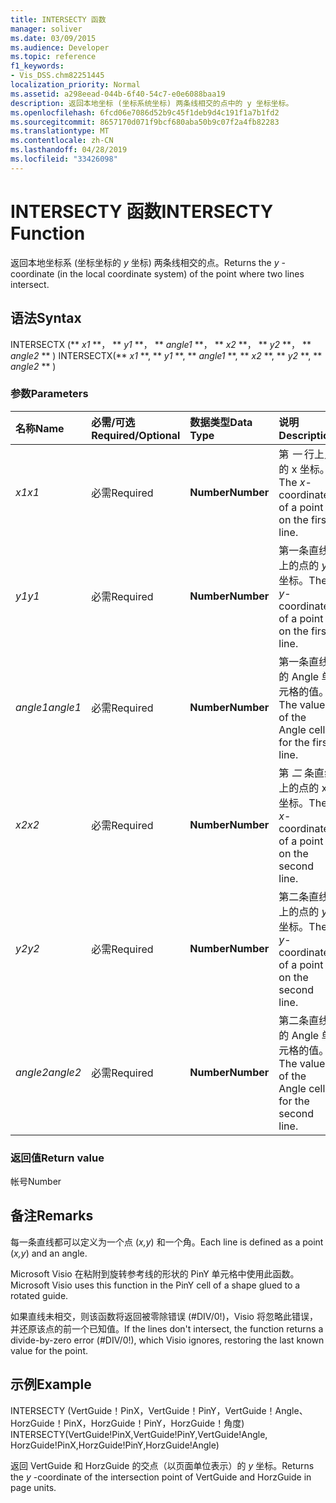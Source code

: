```yaml
---
title: INTERSECTY 函数
manager: soliver
ms.date: 03/09/2015
ms.audience: Developer
ms.topic: reference
f1_keywords:
- Vis_DSS.chm82251445
localization_priority: Normal
ms.assetid: a298eead-044b-6f40-54c7-e0e6088baa19
description: 返回本地坐标 (坐标系统坐标) 两条线相交的点中的 y 坐标坐标。
ms.openlocfilehash: 6fcd06e7086d52b9c45f1deb9d4c191f1a7b1fd2
ms.sourcegitcommit: 8657170d071f9bcf680aba50b9c07f2a4fb82283
ms.translationtype: MT
ms.contentlocale: zh-CN
ms.lasthandoff: 04/28/2019
ms.locfileid: "33426098"
---
```

# <a name="intersecty-function"></a><span data-ttu-id="664a5-103">INTERSECTY 函数</span><span class="sxs-lookup"><span data-stu-id="664a5-103">INTERSECTY Function</span></span>

<span data-ttu-id="664a5-104">返回本地坐标系 (坐标坐标的  *y*  坐标) 两条线相交的点。</span><span class="sxs-lookup"><span data-stu-id="664a5-104">Returns the  *y*  -coordinate (in the local coordinate system) of the point where two lines intersect.</span></span> 
  
## <a name="syntax"></a><span data-ttu-id="664a5-105">语法</span><span class="sxs-lookup"><span data-stu-id="664a5-105">Syntax</span></span>

<span data-ttu-id="664a5-106">INTERSECTX (\*\* *x1* \*\*， \*\* *y1* \*\*， \*\* *angle1* \*\*， \*\* *x2* \*\*， \*\* *y2* \*\*， \*\* *angle2* \*\* ) </span><span class="sxs-lookup"><span data-stu-id="664a5-106">INTERSECTX(\*\* *x1* \*\*, \*\* *y1* \*\*, \*\* *angle1* \*\*, \*\* *x2* \*\*, \*\* *y2* \*\*, \*\* *angle2* \*\* )</span></span> 
  
### <a name="parameters"></a><span data-ttu-id="664a5-107">参数</span><span class="sxs-lookup"><span data-stu-id="664a5-107">Parameters</span></span>

|<span data-ttu-id="664a5-108">**名称**</span><span class="sxs-lookup"><span data-stu-id="664a5-108">**Name**</span></span>|<span data-ttu-id="664a5-109">**必需/可选**</span><span class="sxs-lookup"><span data-stu-id="664a5-109">**Required/Optional**</span></span>|<span data-ttu-id="664a5-110">**数据类型**</span><span class="sxs-lookup"><span data-stu-id="664a5-110">**Data Type**</span></span>|<span data-ttu-id="664a5-111">**说明**</span><span class="sxs-lookup"><span data-stu-id="664a5-111">**Description**</span></span>|
|:-----|:-----|:-----|:-----|
| <span data-ttu-id="664a5-112">_x1_</span><span class="sxs-lookup"><span data-stu-id="664a5-112">_x1_</span></span> <br/> |<span data-ttu-id="664a5-113">必需</span><span class="sxs-lookup"><span data-stu-id="664a5-113">Required</span></span>  <br/> |<span data-ttu-id="664a5-114">**Number**</span><span class="sxs-lookup"><span data-stu-id="664a5-114">**Number**</span></span> <br/> |<span data-ttu-id="664a5-115">第  _一_ 行上点的 x 坐标。</span><span class="sxs-lookup"><span data-stu-id="664a5-115">The  _x_-coordinate of a point on the first line.</span></span>  <br/> |
| <span data-ttu-id="664a5-116">_y1_</span><span class="sxs-lookup"><span data-stu-id="664a5-116">_y1_</span></span> <br/> |<span data-ttu-id="664a5-117">必需</span><span class="sxs-lookup"><span data-stu-id="664a5-117">Required</span></span>  <br/> |<span data-ttu-id="664a5-118">**Number**</span><span class="sxs-lookup"><span data-stu-id="664a5-118">**Number**</span></span> <br/> |<span data-ttu-id="664a5-119">第一条直线上的点的  _y_ 坐标。</span><span class="sxs-lookup"><span data-stu-id="664a5-119">The  _y_-coordinate of a point on the first line.</span></span>  <br/> |
| <span data-ttu-id="664a5-120">_angle1_</span><span class="sxs-lookup"><span data-stu-id="664a5-120">_angle1_</span></span> <br/> |<span data-ttu-id="664a5-121">必需</span><span class="sxs-lookup"><span data-stu-id="664a5-121">Required</span></span>  <br/> |<span data-ttu-id="664a5-122">**Number**</span><span class="sxs-lookup"><span data-stu-id="664a5-122">**Number**</span></span> <br/> | <span data-ttu-id="664a5-123">第一条直线的 Angle 单元格的值。</span><span class="sxs-lookup"><span data-stu-id="664a5-123">The value of the Angle cell for the first line.</span></span>  <br/> |
| <span data-ttu-id="664a5-124">_x2_</span><span class="sxs-lookup"><span data-stu-id="664a5-124">_x2_</span></span> <br/> |<span data-ttu-id="664a5-125">必需</span><span class="sxs-lookup"><span data-stu-id="664a5-125">Required</span></span>  <br/> |<span data-ttu-id="664a5-126">**Number**</span><span class="sxs-lookup"><span data-stu-id="664a5-126">**Number**</span></span> <br/> |<span data-ttu-id="664a5-127">第  _二_ 条直线上的点的 x 坐标。</span><span class="sxs-lookup"><span data-stu-id="664a5-127">The  _x_-coordinate of a point on the second line.</span></span>  <br/> |
| <span data-ttu-id="664a5-128">_y2_</span><span class="sxs-lookup"><span data-stu-id="664a5-128">_y2_</span></span> <br/> |<span data-ttu-id="664a5-129">必需</span><span class="sxs-lookup"><span data-stu-id="664a5-129">Required</span></span>  <br/> |<span data-ttu-id="664a5-130">**Number**</span><span class="sxs-lookup"><span data-stu-id="664a5-130">**Number**</span></span> <br/> |<span data-ttu-id="664a5-131">第二条直线上的点的  _y_ 坐标。</span><span class="sxs-lookup"><span data-stu-id="664a5-131">The  _y_-coordinate of a point on the second line.</span></span>  <br/> |
| <span data-ttu-id="664a5-132">_angle2_</span><span class="sxs-lookup"><span data-stu-id="664a5-132">_angle2_</span></span> <br/> |<span data-ttu-id="664a5-133">必需</span><span class="sxs-lookup"><span data-stu-id="664a5-133">Required</span></span>  <br/> |<span data-ttu-id="664a5-134">**Number**</span><span class="sxs-lookup"><span data-stu-id="664a5-134">**Number**</span></span> <br/> |<span data-ttu-id="664a5-135">第二条直线的 Angle 单元格的值。</span><span class="sxs-lookup"><span data-stu-id="664a5-135">The value of the Angle cell for the second line.</span></span>  <br/> |
   
### <a name="return-value"></a><span data-ttu-id="664a5-136">返回值</span><span class="sxs-lookup"><span data-stu-id="664a5-136">Return value</span></span>

<span data-ttu-id="664a5-137">帐号</span><span class="sxs-lookup"><span data-stu-id="664a5-137">Number</span></span>
  
## <a name="remarks"></a><span data-ttu-id="664a5-138">备注</span><span class="sxs-lookup"><span data-stu-id="664a5-138">Remarks</span></span>

<span data-ttu-id="664a5-139">每一条直线都可以定义为一个点 (*x,y*) 和一个角。</span><span class="sxs-lookup"><span data-stu-id="664a5-139">Each line is defined as a point (*x,y*) and an angle.</span></span> 
  
<span data-ttu-id="664a5-140">Microsoft Visio 在粘附到旋转参考线的形状的 PinY 单元格中使用此函数。</span><span class="sxs-lookup"><span data-stu-id="664a5-140">Microsoft Visio uses this function in the PinY cell of a shape glued to a rotated guide.</span></span> 
  
<span data-ttu-id="664a5-141">如果直线未相交，则该函数将返回被零除错误 (#DIV/0!)，Visio 将忽略此错误，并还原该点的前一个已知值。</span><span class="sxs-lookup"><span data-stu-id="664a5-141">If the lines don't intersect, the function returns a divide-by-zero error (#DIV/0!), which Visio ignores, restoring the last known value for the point.</span></span> 
  
## <a name="example"></a><span data-ttu-id="664a5-142">示例</span><span class="sxs-lookup"><span data-stu-id="664a5-142">Example</span></span>

<span data-ttu-id="664a5-143">INTERSECTY (VertGuide！PinX，VertGuide！PinY，VertGuide！Angle、HorzGuide！PinX，HorzGuide！PinY，HorzGuide！角度) </span><span class="sxs-lookup"><span data-stu-id="664a5-143">INTERSECTY(VertGuide!PinX,VertGuide!PinY,VertGuide!Angle, HorzGuide!PinX,HorzGuide!PinY,HorzGuide!Angle)</span></span> 
  
<span data-ttu-id="664a5-144">返回 VertGuide 和 HorzGuide 的交点（以页面单位表示）的  *y*  坐标。</span><span class="sxs-lookup"><span data-stu-id="664a5-144">Returns the  *y*  -coordinate of the intersection point of VertGuide and HorzGuide in page units.</span></span> 
  

